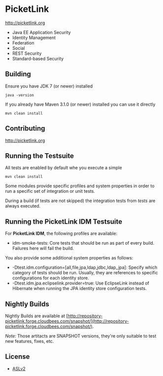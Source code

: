PicketLink
========================
http://picketlink.org

* Java EE Application Security
* Identity Management
* Federation
* Social
* REST Security
* Standard-based Security

Building
-------------------

Ensure you have JDK 7 (or newer) installed

    java -version

If you already have Maven 3.1.0 (or newer) installed you can use it directly

    mvn clean install

Contributing
------------------
http://picketlink.org

Running the Testsuite
--------------------

All tests are enabled by default whe you execute a simple

    mvn clean install

Some modules provide specific profiles and system properties in order to run a specific set of integration or unit tests.

During a build (if tests are not skipped) the integration tests from *tests* are always executed.

Running the PicketLink IDM Testsuite
--------------------

For **PicketLink IDM**, the following profiles are available:

* idm-smoke-tests: Core tests that should be run as part of every build. Failures here will fail the build.

You also provide some additional system properties as follows:

* -Dtest.idm.configuration=[all,file,jpa,ldap,jdbc,ldap_jpa]: Specify which category of tests should be run. Usually, they are references to specific configurations for each identity store.
* -Dtest.idm.jpa.eclipselink.provider=true: Use EclipseLink instead of Hibernate when running the JPA identity store configuration tests.

Nightly Builds
---------------------

Nightly Builds are available at [http://repository-picketlink.forge.cloudbees.com/snapshot/](http://repository-picketlink.forge.cloudbees.com/snapshot/).

*Note:* Those artitacts are SNAPSHOT versions, they're only suitable to test new features, fixes, etc.

License
-------
* [ASLv2](http://www.apache.org/licenses/LICENSE-2.0)
